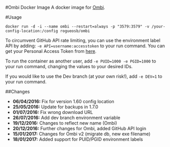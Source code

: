 #Ombi Docker Image
A docker image for [Ombi](https://github.com/tidusjar/Ombi).

#Usage

    docker run -d -i --name ombi --restart=always -p "3579:3579" -v /your-config-location:/config rogueosb/ombi

To circumvent GitHub API rate limiting, you can use the environment label API by adding: `-e API=username:accesstoken` to your run command. You can get your Personal Access Token from [here](https://github.com/settings/tokens).

To run the container as another user, add `-e PUID=1000 -e PGID=1000` to your run command, changing the values to your desired IDs.

If you would like to use the Dev branch (at your own risk!), add `-e DEV=1` to your run command.

##Changes
- **06/04/2016:** Fix for version 1.60 config location
- **25/05/2016:** Update for backups in 1.7.0
- **01/07/2016:** Fix wrong download URL
- **26/07/2016:** Add dev branch environment variable
- **19/12/2016:** Changes to reflect new name (Ombi)
- **20/12/2016:** Further changes for Ombi, added GitHub API login
- **15/01/2017:** Changes for Ombi v2 (migrate db, new exe filename)
- **18/01/2017:** Added support for PUID/PGID environment labels
